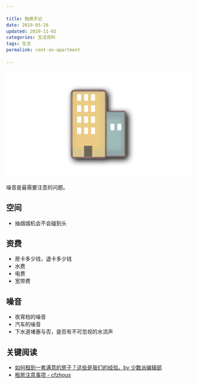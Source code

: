 ```yaml
---

title: 租房手记
date: 2019-05-26
updated: 2019-11-02  
categories: 生活百科
tags: 生活 
permalink: rent-an-apartment 

---
```


![apartment](rent-an-apartment/apartment.png)

噪音是最需要注意的问题。

<!-- more -->


## 空间

- 抽烟烟机会不会磕到头


## 资费

- 房卡多少钱，退卡多少钱
- 水费
- 电费
- 宽带费


## 噪音

- 夜宵档的噪音
- 汽车的噪音
- 下水道堵塞与否，是否有不可忽视的水流声


## 关键阅读

- [如何租到一套满意的房子？这些是我们的经验。by 少数派编辑部](https://sspai.com/post/55743)
- [租房注意事项 - cfzhous](https://cfzhous.com/rent/)

